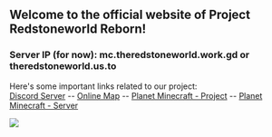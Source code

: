 ## Welcome to the official website of Project Redstoneworld Reborn!  

### Server IP (for now): mc.theredstoneworld.work.gd or theredstoneworld.us.to

Here's some important links related to our project:  
[Discord Server](https://discord.gg/G4UYpxy) -- [Online Map](http://theredstoneworld.us.to:7777/) -- [Planet Minecraft - Project](https://www.planetminecraft.com/project/the-redstone-theme-park/) -- [Planet Minecraft - Server](https://www.planetminecraft.com/server/agent-ij-s-server/)



<a href="https://discord.gg/G4UYpxy"><img src="https://discordapp.com/api/guilds/620746079155126292/widget.png?style=banner3"></a>
